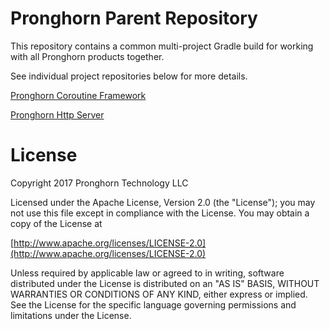 # Pronghorn Parent Repository
This repository contains a common multi-project Gradle build for working with all Pronghorn products together.

See individual project repositories below for more details.

[Pronghorn Coroutine Framework](https://github.com/pronghorn-tech/coroutines)

[Pronghorn Http Server](https://github.com/pronghorn-tech/server)

# License
Copyright 2017 Pronghorn Technology LLC

Licensed under the Apache License, Version 2.0 (the "License");
you may not use this file except in compliance with the License.
You may obtain a copy of the License at

[http://www.apache.org/licenses/LICENSE-2.0](http://www.apache.org/licenses/LICENSE-2.0)

Unless required by applicable law or agreed to in writing, software
distributed under the License is distributed on an "AS IS" BASIS,
WITHOUT WARRANTIES OR CONDITIONS OF ANY KIND, either express or implied.
See the License for the specific language governing permissions and
limitations under the License.
